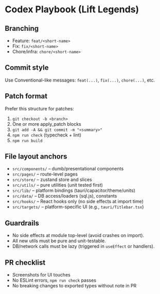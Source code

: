 # Codex Playbook (Lift Legends)

## Branching

- Feature: `feat/<short-name>`
- Fix: `fix/<short-name>`
- Chore/infra: `chore/<short-name>`

## Commit style

Use Conventional-like messages: `feat(...)`, `fix(...)`, `chore(...)`, etc.

## Patch format

Prefer this structure for patches:

1. `git checkout -b <branch>`
2. One or more apply_patch blocks
3. `git add -A && git commit -m "<summary>"`
4. `npm run check` (typecheck + lint)
5. `npm run build`

## File layout anchors

- `src/components/` – dumb/presentational components
- `src/pages/` – route-level pages
- `src/store/` – zustand store and slices
- `src/utils/` – pure utilities (unit tested first)
- `src/lib/` – platform bindings (tauri/capacitor/theme/units)
- `src/data/` – DB access/loaders (sql.js), constants
- `src/hooks/` – React hooks only (no side effects at import time)
- `src/targets/` – platform-specific UI (e.g., `tauri/Titlebar.tsx`)

## Guardrails

- No side effects at module top-level (avoid crashes on import).
- All new utils must be pure and unit-testable.
- DB/network calls must be lazy (triggered in `useEffect` or handlers).

## PR checklist

- Screenshots for UI touches
- No ESLint errors, `npm run check` passes
- No breaking changes to exported types without note in PR

